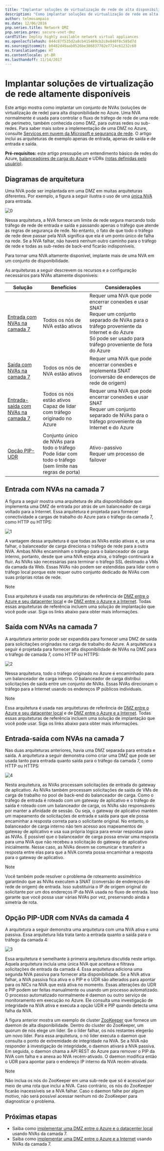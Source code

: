 ```yaml
---
title: "Implantar soluções de virtualização de rede de alta disponibilidade"
description: "Como implantar soluções de virtualização de rede em alta disponibilidade."
author: telmosampaio
ms.date: 12/06/2016
pnp.series.title: Network DMZ
pnp.series.prev: secure-vnet-dmz
cardTitle: Deploy highly available network virtual appliances
ms.openlocfilehash: 844c87f535d2a8cb415489cb2c8e840f8c585d7d
ms.sourcegitcommit: b0482d49aab0526be386837702e7724c61232c60
ms.translationtype: HT
ms.contentlocale: pt-BR
ms.lasthandoff: 11/14/2017
---
```

# <a name="deploy-highly-available-network-virtual-appliances"></a>Implantar soluções de virtualização de rede altamente disponíveis

Este artigo mostra como implantar um conjunto de NVAs (soluções de virtualização de rede) para alta disponibilidade no Azure. Uma NVA normalmente é usada para controlar o fluxo de tráfego de rede de uma rede de perímetro, também conhecida como DMZ, para outras redes ou sub-redes. Para saber mais sobre a implementação de uma DMZ no Azure, consulte [Serviços em nuvem da Microsoft e segurança de rede][cloud-security]. O artigo inclui as arquiteturas de exemplo apenas de entrada, apenas de saída e de entrada e saída. 

**Pré-requisitos:** este artigo pressupõe um entendimento básico de redes do Azure, [balanceadores de carga do Azure][lb-overview] e UDRs [(rotas definidas pelo usuário)][udr-overview]. 


## <a name="architecture-diagrams"></a>Diagramas de arquitetura

Uma NVA pode ser implantada em uma DMZ em muitas arquiteturas diferentes. Por exemplo, a figura a seguir ilustra o uso de uma [única NVA][nva-scenario] para entrada. 

![[0]][0]

Nessa arquitetura, a NVA fornece um limite de rede segura marcando todo tráfego de rede de entrada e saída e passando apenas o tráfego que atende às regras de segurança de rede. No entanto, o fato de que todo o tráfego de rede deve passar pela NVA significa que ela é um ponto único de falha na rede. Se a NVA falhar, não haverá nenhum outro caminho para o tráfego de rede e todas as sub-redes de back-end ficarão indisponíveis.

Para tornar uma NVA altamente disponível, implante mais de uma NVA em um conjunto de disponibilidade.    

As arquiteturas a seguir descrevem os recursos e a configuração necessários para NVAs altamente disponíveis:

| Solução | Benefícios | Considerações |
| --- | --- | --- |
| [Entrada com NVAs na camada 7][ingress-with-layer-7] |Todos os nós de NVA estão ativos |Requer uma NVA que pode encerrar conexões e usar SNAT</br> Requer um conjunto separado de NVAs para o tráfego proveniente da Internet e do Azure </br> Só pode ser usado para tráfego proveniente de fora do Azure |
| [Saída com NVAs na camada 7][egress-with-layer-7] |Todos os nós de NVA estão ativos | Requer uma NVA que pode encerrar conexões e implementa SNAT (conversão de endereços de rede de origem)
| [Entrada-saída com NVAs na camada 7][ingress-egress-with-layer-7] |Todos os nós estão ativos<br/>Capaz de lidar com tráfego originado no Azure |Requer uma NVA que pode encerrar conexões e usar SNAT<br/>Requer um conjunto separado de NVAs para o tráfego proveniente da Internet e do Azure |
| [Opção PIP-UDR][pip-udr-switch] |Conjunto único de NVAs para todo o tráfego<br/>Pode lidar com todo o tráfego (sem limite nas regras de porta) |Ativo-passivo<br/>Requer um processo de failover |

## <a name="ingress-with-layer-7-nvas"></a>Entrada com NVAs na camada 7

A figura a seguir mostra uma arquitetura de alta disponibilidade que implementa uma DMZ de entrada por atrás de um balanceador de carga voltado para a Internet. Essa arquitetura é projetada para fornecer conectividade a cargas de trabalho do Azure para o tráfego da camada 7, como HTTP ou HTTPS:

![[1]][1]

A vantagem dessa arquitetura é que todas as NVAs estão ativas e, se uma falhar, o balanceador de carga direciona o tráfego de rede para a outra NVA. Ambas NVAs encaminham o tráfego para o balanceador de carga interno, portanto, desde que uma NVA esteja ativa, o tráfego continuará a fluir. As NVAs são necessárias para terminar o tráfego SSL destinado a VMs da camada da Web. Essas NVAs não podem ser estendidas para lidar com o tráfego local porque este requer outro conjunto dedicado de NVAs com suas próprias rotas de rede.

> [!NOTE]
> Essa arquitetura é usada nas arquiteturas de referência de [DMZ entre o Azure e seu datacenter local][dmz-on-prem] e de [DMZ entre o Azure e a Internet][dmz-internet]. Todas essas arquiteturas de referência incluem uma solução de implantação que você pode usar. Siga os links abaixo para obter mais informações.

## <a name="egress-with-layer-7-nvas"></a>Saída com NVAs na camada 7

A arquitetura anterior pode ser expandida para fornecer uma DMZ de saída para solicitações originadas na carga de trabalho do Azure. A arquitetura a seguir é projetada para fornecer alta disponibilidade de NVAs na DMZ para o tráfego de camada 7, como HTTP ou HTTPS:

![[2]][2]

Nessa arquitetura, todo o tráfego originado no Azure é encaminhado para um balanceador de carga interno. O balanceador de carga distribui solicitações de saída entre um conjunto de NVAs. Essas NVAs direcionam o tráfego para a Internet usando os endereços IP públicos individuais.

> [!NOTE]
> Essa arquitetura é usada nas arquiteturas de referência de [DMZ entre o Azure e seu datacenter local][dmz-on-prem] e de [DMZ entre o Azure e a Internet][dmz-internet]. Todas essas arquiteturas de referência incluem uma solução de implantação que você pode usar. Siga os links abaixo para obter mais informações.

## <a name="ingress-egress-with-layer-7-nvas"></a>Entrada-saída com NVAs na camada 7

Nas duas arquiteturas anteriores, havia uma DMZ separada para entrada e saída. A arquitetura a seguir demonstra como criar uma DMZ que pode ser usada tanto para entrada quanto saída para o tráfego da camada 7, como HTTP ou HTTPS: 

![[4]][4]

Nesta arquitetura, as NVAs processam solicitações de entrada do gateway de aplicativo. As NVAs também processam solicitações de saída de VMs de carga de trabalho no pool de back-end do balanceador de carga. Como o tráfego de entrada é roteado com um gateway de aplicativo e o tráfego de saída é roteado com um balanceador de carga, os NVAs são responsáveis por manter a afinidade de sessão. Ou seja, o gateway de aplicativo mantém um mapeamento de solicitações de entrada e saída para que ele possa encaminhar a resposta correta para o solicitante original. No entanto, o balanceador de carga interno não tem acesso aos mapeamentos de gateway de aplicativo e usa sua própria lógica para enviar respostas para as NVAs. É possível que o balanceador de carga possa enviar uma resposta para uma NVA que não recebeu a solicitação do gateway de aplicativo inicialmente. Nesse caso, as NVAs devem se comunicar e transferir a resposta entre elas para que a NVA correta possa encaminhar a resposta para o gateway de aplicativo.

> [!NOTE]
> Você também pode resolver o problema de roteamento assimétrico garantindo que as NVAs executem a SNAT (conversão de endereços de rede de origem) de entrada. Isso substituiria o IP de origem original do solicitante por um dos endereços IP da NVA usada no fluxo de entrada. Isso garante que você possa usar várias NVAs por vez, preservando ainda a simetria de rota.

## <a name="pip-udr-switch-with-layer-4-nvas"></a>Opção PIP-UDR com NVAs da camada 4

A arquitetura a seguir demonstra uma arquitetura com uma NVA ativa e uma passiva. Essa arquitetura lida trata tanto a entrada quanto a saída para o tráfego da camada 4: 

![[3]][3]

Essa arquitetura é semelhante à primeira arquitetura discutida neste artigo. Aquela arquitetura incluía uma única NVA que aceitava e filtrava solicitações de entrada da camada 4. Essa arquitetura adiciona uma segunda NVA passiva para fornecer alta disponibilidade. Se a NVA ativa falhar, a NVA passiva fica ativa e o PIP e o UDR são alterados para apontar para os NICs na NVA que está ativa no momento. Essas alterações do UDR e PIP podem ser feitas manualmente ou usando um processo automatizado. O processo automatizado normalmente é daemon ou outro serviço de monitoramento em execução no Azure. Ele consulta uma investigação de integridade na NVA ativa e executa a opção UDR e PIP quando detecta uma falha da NVA. 

A figura anterior mostra um exemplo de cluster [ZooKeeper][zookeeper] que fornece um daemon de alta disponibilidade. Dentro do cluster do ZooKeeper, um quorum de nós elege um líder. Se o líder falhar, os nós restantes elegerão um novo líder. Para essa arquitetura, o nó líder executa o daemon que consulta o ponto de extremidade de integridade na NVA. Se a NVA não responder à investigação de integridade, o daemon ativará a NVA passiva. Em seguida, o daemon chama a API REST do Azure para remover o PIP da NVA com falha e a anexa ao NVA recém-ativado. O daemon modifica então o UDR para apontar para o endereço IP interno da NVA recém-ativada.

> [!NOTE]
> Não inclua os nós do ZooKeeper em uma sub-rede que só é acessível por meio de uma rota que inclui a NVA. Caso contrário, os nós do ZooKeeper ficarão inacessíveis se a NVA falhar. Caso o daemon falhe por algum motivo, não será possível acessar nenhum nó do ZooKeeper para diagnosticar o problema. 

<!--### Solution Deployment-->

<!-- instructions for deploying this solution here --> 

## <a name="next-steps"></a>Próximas etapas
* Saiba como [implementar uma DMZ entre o Azure e o datacenter local][dmz-on-prem] usando NVAs da camada 7.
* Saiba como [implementar uma DMZ entre o Azure e a Internet][dmz-internet] usando NVAs da camada 7.

<!-- links -->
[cloud-security]: /azure/best-practices-network-security
[dmz-on-prem]: ./secure-vnet-hybrid.md
[dmz-internet]: ./secure-vnet-dmz.md
[egress-with-layer-7]: #egress-with-layer-7-nvas
[ingress-with-layer-7]: #ingress-with-layer-7-nvas
[ingress-egress-with-layer-7]: #ingress-egress-with-layer-7-nvas
[lb-overview]: /azure/load-balancer/load-balancer-overview/
[nva-scenario]: /azure/virtual-network/virtual-network-scenario-udr-gw-nva/
[pip-udr-switch]: #pip-udr-switch-with-layer-4-nvas
[udr-overview]: /azure/virtual-network/virtual-networks-udr-overview/
[zookeeper]: https://zookeeper.apache.org/

<!-- images -->
[0]: ./images/nva-ha/single-nva.png "Arquitetura NVA única"
[1]: ./images/nva-ha/l7-ingress.png "Entrada da camada 7"
[2]: ./images/nva-ha/l7-ingress-egress.png "Saída da camada 7"
[3]: ./images/nva-ha/active-passive.png "Cluster ativo-passivo"
[4]: ./images/nva-ha/l7-ingress-egress-ag.png
